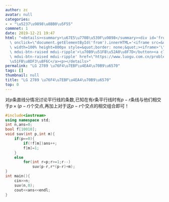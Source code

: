 ```yaml
---
author: zc
avatar: null
categories:
- - "\u5237\u9898\u8BB0\u5F55"
commnet: 1
date: 2019-12-21 19:47
html: "<details><summary>\u67E5\u770B\u539F\u9898</summary><div id='from'></div><p><button\
  \ onclick=\"document.getElementById('from').innerHTML='<iframe src=&quot;https://www.luogu.com.cn/problem/P2789&quot;\
  \ width=100% height=800px style=&quot;border: none;&quot;><iframe>'\" class='mdui-btn\
  \ mdui-btn-raised mdui-ripple'>\u70B9\u51FB\u52A0\u8F7D</button><a class='mdui-btn\
  \ mdui-btn-raised mdui-ripple' href=\"https://www.luogu.com.cn/problem/P2789\" target='_blank'>\u70B9\
  \u51FB\u8DF3\u8F6C</a><p></details>"
permalink: "LG 2789 \u76F4\u7EBF\u4EA4\u70B9\u6570"
tags: []
thumbnail: null
title: "LG 2789 \u76F4\u7EBF\u4EA4\u70B9\u6570"
top: 0
---
```

对$p$条直线分情况讨论平行线的条数,已知在有$r$条平行线时有$p-r$条线与他们相交于$p\times(p-r)$个交点,再加上对于这$p-r$个交点的相交组合即可！
```cpp
#include<iostream>
using namespace std;
int n,ans=0;
bool f[10010];
void suv(int p,int m){
	if(p==0){
		if(!f[m])ans++;
		f[m]=1;
	}
	else 
		for(int r=p;r>=1;r--)
			suv(p-r,r*(p-r)+m);
}
int main(){
	cin>>n;
	suv(n,0);
	cout<<ans<<endl;
}
```
